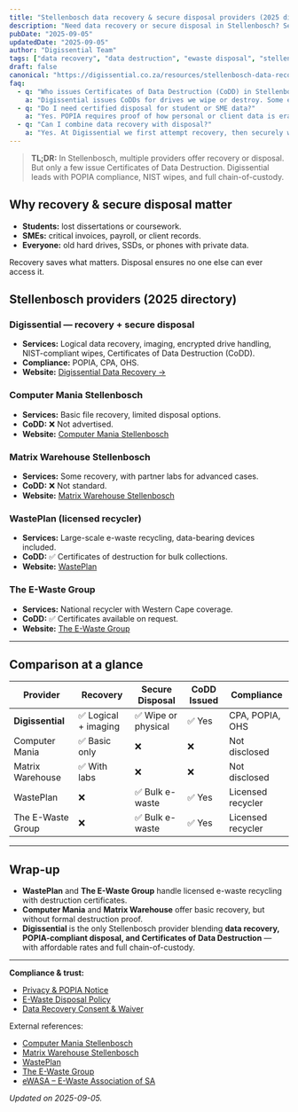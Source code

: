 ```yaml
---
title: "Stellenbosch data recovery & secure disposal providers (2025 directory)"
description: "Need data recovery or secure disposal in Stellenbosch? See all providers — from recovery shops to licensed e-waste recyclers — and who issues CoDDs."
pubDate: "2025-09-05"
updatedDate: "2025-09-05"
author: "Digissential Team"
tags: ["data recovery", "data destruction", "ewaste disposal", "stellenbosch"]
draft: false
canonical: "https://digissential.co.za/resources/stellenbosch-data-recovery-secure-disposal/"
faq:
  - q: "Who issues Certificates of Data Destruction (CoDD) in Stellenbosch?"
    a: "Digissential issues CoDDs for drives we wipe or destroy. Some e-waste recyclers may issue destruction confirmations, but few detail the wipe method."
  - q: "Do I need certified disposal for student or SME data?"
    a: "Yes. POPIA requires proof of how personal or client data is erased. A CoDD provides an auditable record."
  - q: "Can I combine data recovery with disposal?"
    a: "Yes. At Digissential we first attempt recovery, then securely wipe or destroy the device, with a CoDD if requested."
---
```


> **TL;DR:** In Stellenbosch, multiple providers offer recovery or disposal. But only a few issue Certificates of Data Destruction. Digissential leads with POPIA compliance, NIST wipes, and full chain-of-custody.

## Why recovery & secure disposal matter

- **Students:** lost dissertations or coursework.  
- **SMEs:** critical invoices, payroll, or client records.  
- **Everyone:** old hard drives, SSDs, or phones with private data.  

Recovery saves what matters. Disposal ensures no one else can ever access it.  

## Stellenbosch providers (2025 directory)

### Digissential — recovery + secure disposal
- **Services:** Logical data recovery, imaging, encrypted drive handling, NIST-compliant wipes, Certificates of Data Destruction (CoDD).  
- **Compliance:** POPIA, CPA, OHS.  
- **Website:** [Digissential Data Recovery →](/services/data-backup-recovery/)  

### Computer Mania Stellenbosch
- **Services:** Basic file recovery, limited disposal options.  
- **CoDD:** ❌ Not advertised.  
- **Website:** [Computer Mania Stellenbosch](https://www.computermania.co.za/store/computer-mania-stellenbosch)  

### Matrix Warehouse Stellenbosch
- **Services:** Some recovery, with partner labs for advanced cases.  
- **CoDD:** ❌ Not standard.  
- **Website:** [Matrix Warehouse Stellenbosch](https://www.matrixwarehouse.co.za/store/stellenbosch)  

### WastePlan (licensed recycler)
- **Services:** Large-scale e-waste recycling, data-bearing devices included.  
- **CoDD:** ✅ Certificates of destruction for bulk collections.  
- **Website:** [WastePlan](https://wasteplan.co.za/)  

### The E-Waste Group
- **Services:** National recycler with Western Cape coverage.  
- **CoDD:** ✅ Certificates available on request.  
- **Website:** [The E-Waste Group](https://www.ewastegroup.co.za/)  

---

## Comparison at a glance

| Provider | Recovery | Secure Disposal | CoDD Issued | Compliance |
|---|---|---|---|---|
| **Digissential** | ✅ Logical + imaging | ✅ Wipe or physical | ✅ Yes | CPA, POPIA, OHS |
| Computer Mania | ✅ Basic only | ❌ | ❌ | Not disclosed |
| Matrix Warehouse | ✅ With labs | ❌ | ❌ | Not disclosed |
| WastePlan | ❌ | ✅ Bulk e-waste | ✅ Yes | Licensed recycler |
| The E-Waste Group | ❌ | ✅ Bulk e-waste | ✅ Yes | Licensed recycler |

---

## Wrap-up

- **WastePlan** and **The E-Waste Group** handle licensed e-waste recycling with destruction certificates.  
- **Computer Mania** and **Matrix Warehouse** offer basic recovery, but without formal destruction proof.  
- **Digissential** is the only Stellenbosch provider blending **data recovery, POPIA-compliant disposal, and Certificates of Data Destruction** — with affordable rates and full chain-of-custody.  

---

**Compliance & trust:**  
- [Privacy & POPIA Notice](/legal/privacy-popia-processing-notice/)  
- [E-Waste Disposal Policy](/legal/ewaste-disposal-policy/)  
- [Data Recovery Consent & Waiver](/legal/data-recovery-consent-waiver/)  

External references:  
- [Computer Mania Stellenbosch](https://www.computermania.co.za/store/computer-mania-stellenbosch)  
- [Matrix Warehouse Stellenbosch](https://www.matrixwarehouse.co.za/store/stellenbosch)  
- [WastePlan](https://wasteplan.co.za/)  
- [The E-Waste Group](https://www.ewastegroup.co.za/)  
- [eWASA – E-Waste Association of SA](https://ewasa.org/)  

*Updated on 2025-09-05.*

